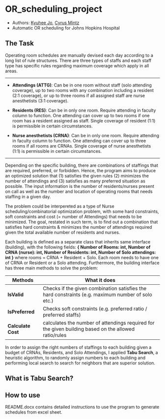 # OR_scheduling_project
- Authors: [Kyuhee Jo](kjo3@jhu.edu), [Cyrus Mintz](cmintz2@jhmi.edu)
- Automatic OR scheduling for Johns Hopkins Hospital

## The Task

  Operating room schedules are manually devised each day according to a long list of rule structures. There are three types of staffs and each staff type has specific rules regarding maximum coverage which apply in all areas.
  
---------
- **Attendings (ATTG)**: Can be in one room without staff (solo attending coverage), up to two rooms with any combination including a resident (2:1 coverage), or up to three rooms if all assigned staff are nurse anesthetists (3:1 coverage).

- **Residents (RES)**: Can be in only one room. Require attending in faculty column to function. One attending can cover up to two rooms if one room has a resident assigned as staff. Single coverage of resident (1:1) is permissible in certain circumstances.

- **Nurse anesthetists (CRNA)**: Can be in only one room. Require attending in faculty column to function. One attending can cover up to three rooms if all rooms are CRNAs. Single coverage of nurse anesthetists (1:1) is permissible in certain circumstances.
-----------
  
  Depending on the specific building, there are combinations of staffings that are required, preferred, or forbidden. Hence, the program aims to produce an optimized solution that (1) satisfies the given rules (2) minimizes the number of attendings and (3) satisfies as many preferred situation as possible. The input information is the number of residents/nurses present on call as well as the number and location of operating rooms that needs staffing in a given day. 

  The problem could be interpereted as a type of Nurse scheduling/combinatorial optimization problem, with some hard constraints, soft constraints and cost (= number of Attendings) that needs to be minimized. The goal, restated in such term, is to find out a combination that satisfies hard constraints & minimizes the number of attendings required given the total available number of residents and nurses. 
  
  Each building is defined as a separate class that inherits same interface (building), with the following fields: **{ Number of Rooms: int, Number of CRNA (nurse): int, Number of Residents: int, Number of Solo attendings: int }** where rooms = CRNA + Resident + Solo. Each room needs to have one of CRNA or Resident or a Solo attending. Furthermore, the building interface has three main methods to solve the problem:  

| Methods        | What it does |
| ------------- | ------------- |
| **IsValid** | Checks if the given combination satisfies the hard constraints (e.g. maximum number of solo etc.)  |
| **IsPreferred** | Checks soft constraints (e.g. preferred ratio / preferred staffs) |
| **Calculate Cost** | calculates the number of attendings required for the given building based on the allowed ratio/rules |

  In order to assign the right numbers of staffings to each building given a budget of CRNAs, Residents, and Solo Attendings, I applied **Tabu Search**, a heuristic algorithm, to randomly assign numbers to each building and performing local search to search for neighbors that are superior solution. 
 

## What is Tabu Search? 

## How to use 

README.docx contains detailed instructions to use the program to generate schedules from excel sheet. 
